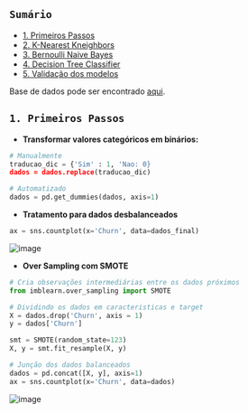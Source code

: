 ## ``Sumário``

- [1. Primeiros Passos]()
- [2. K-Nearest Kneighbors]()
- [3. Bernoulli Naive Bayes]()
- [4. Decision Tree Classifier]()
- [5. Validação dos modelos]()

Base de dados pode ser encontrado [aqui](https://www.kaggle.com/datasets/mnassrib/telecom-churn-datasets).

## ``1. Primeiros Passos``

- **Transformar valores categóricos em binários:**

```python
# Manualmente
traducao_dic = {'Sim' : 1, 'Nao: 0}
dados = dados.replace(traducao_dic)

# Automatizado
dados = pd.get_dummies(dados, axis=1)
```

- **Tratamento para dados desbalanceados**
```python
ax = sns.countplot(x='Churn', data=dados_final)
```
![image](https://github.com/OtavioSotnas/Machine-Learning/assets/142911747/83f776ae-a122-4632-bcf2-9a672804f988)

- **Over Sampling com SMOTE**
  
```python
# Cria observações intermediárias entre os dados próximos
from imblearn.over_sampling import SMOTE

# Dividindo os dados em caracteristicas e target
X = dados.drop('Churn', axis = 1)
y = dados['Churn']

smt = SMOTE(random_state=123)
X, y = smt.fit_resample(X, y)

# Junção dos dados balanceados
dados = pd.concat([X, y], axis=1)
ax = sns.countplot(x='Churn', data=dados)
```
![image](https://github.com/OtavioSotnas/Machine-Learning/assets/142911747/330a4e19-5af8-4317-a4c8-019809997d86)
